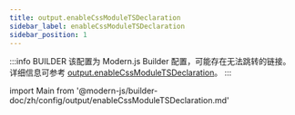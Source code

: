 ```yaml
---
title: output.enableCssModuleTSDeclaration
sidebar_label: enableCssModuleTSDeclaration
sidebar_position: 1
---
```


:::info BUILDER
该配置为 Modern.js Builder 配置，可能存在无法跳转的链接。详细信息可参考 [output.enableCssModuleTSDeclaration](https://modernjs.dev/builder/zh/api/config-output.html#output-enablecssmoduletsdeclaration)。
:::

import Main from '@modern-js/builder-doc/zh/config/output/enableCssModuleTSDeclaration.md'

<Main />
